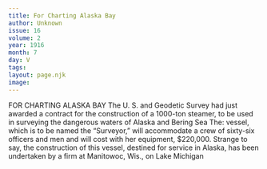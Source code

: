 ```yaml
---
title: For Charting Alaska Bay
author: Unknown
issue: 16
volume: 2
year: 1916
month: 7
day: V
tags:
layout: page.njk
image:
---
```

FOR CHARTING ALASKA BAY       The U. S. and Geodetic Survey had just awarded a contract for the construction of a 1000-ton steamer, to be used in surveying the dangerous waters of Alaska and Bering Sea The: vessel, which is to be named the “Surveyor,” will accommodate a crew of sixty-six officers and men and will cost with her equipment, $220,000. Strange to say, the construction of this vessel, destined for service in Alaska, has been undertaken by a firm at Manitowoc, Wis., on Lake Michigan 

